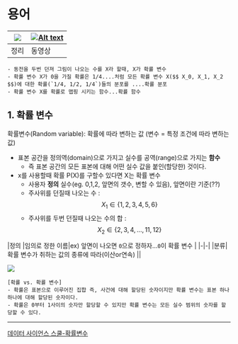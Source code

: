 # 용어


|![](https://i.imgur.com/pkyG0xQ.png)|[![Alt text](https://img.youtube.com/vi/JjX4EPhfUps/0.jpg)](https://www.youtube.com/watch?v=JjX4EPhfUps)|
|-|-|
|정리|동영상|

```
- 동전을 두번 던져 그림이 나오는 수를 X라 할때, X가 확률 변수 
- 확률 변수 X가 0을 가질 확률은 1/4....처럼 모든 확률 변수 X($$ X_0, X_1, X_2 $$)에 대한 확률(`1/4, 1/2, 1/4`)들의 분포를 ....확률 분포 
- 확률 변수 X를 확률로 맵핑 시키는 함수...확률 함수 

```


## 1. 확률 변수 

확률변수(Random variable): 확률에 따라 변하는 값 (변수 = 특정 조건에 따라 변하는 값)
- 표본 공간을 정의역(domain)으로 가지고 실수를 공역(range)으로 가지는 **함수**
    - 즉 표본 공간의 모든 표본에 대해 어떤 실수 값을 붙인(할당한) 것이다.
- x를 사용할때 확률 P(X)를 구할수 있다면 X는 확률 변수 
    - 사용자 **정의** 실수(eg. 0,1,2, 앞면의 갯수, 변할 수 있음), 앞면이란 기준(??)
    - 주사위를 던질때 나오는 수 : $$ X_1 \in \{1,2,3,4,5,6\} $$
    - 주사위를 두번 던질때 나오는 수의 합 : $$ X_2 \in \{2,3,4,...,11,12\} $$

|정의 |임의로 정한 이름|ex) 앞면이 나오면 `0`으로 정하자...`0`이 확률 변수 |
|-|-|
|분류| 확률 변수가 취하는 값의 종류에 따라(이산or연속) ||

![](https://i.imgur.com/7qAV4Wh.png)




```
[확률 vs. 확률 변수]
- 확률은 표본으로 이루어진 집합 즉, 사건에 대해 할당된 숫자이지만 확률 변수는 표본 하나 하나에 대해 할당된 숫자이다.
- 확률은 0부터 1사이의 숫자만 할당할 수 있지만 확률 변수는 모든 실수 범위의 숫자를 할당할 수 있다.
```



---
[데이터 사이언스 스쿨-확률변수](https://datascienceschool.net/view-notebook/4bcfe70a64de40ec945639236b0e911d/)